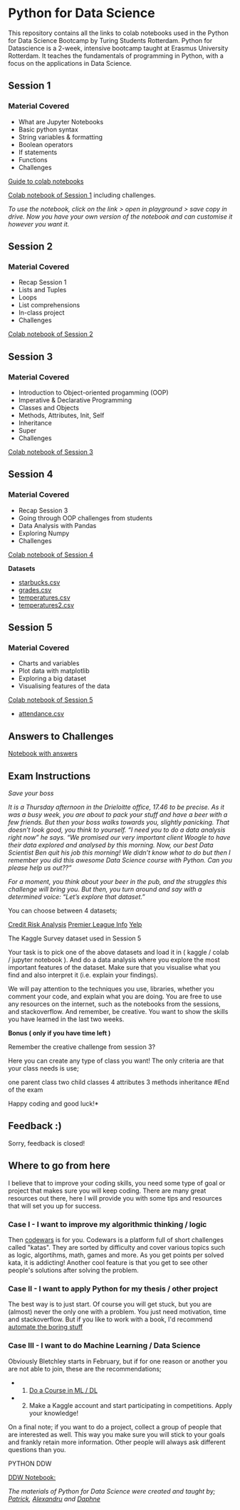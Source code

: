 # Python for Data Science

This repository contains all the links to colab notebooks used in the Python for Data Science Bootcamp by Turing Students Rotterdam.
Python for Datascience is a 2-week, intensive bootcamp taught at Erasmus University Rotterdam. It teaches the fundamentals of programming in Python, with a focus on the applications in Data Science.


## Session 1

### Material Covered

- What are Jupyter Notebooks
- Basic python syntax
- String variables & formatting
- Boolean operators
- If statements
- Functions
- Challenges

[Guide to colab notebooks](https://colab.research.google.com/drive/1ACwdzMt4Q-y65LQfgLA5GeFOH4Wa80fL)

[Colab notebook of Session 1](https://colab.research.google.com/drive/1ah0xvaOlYWh7Lhf_YLzKs8q1nHlkg7Wq) including challenges.

*To use the notebook, click on the link > open in playground > save copy in drive. Now you have your own version of the notebook and can customise it however you want it.*

## Session 2

### Material Covered

- Recap Session 1
- Lists and Tuples
- Loops
- List comprehensions
- In-class project
- Challenges


[Colab notebook of Session 2](https://colab.research.google.com/drive/1Nn-ouP_veIp1HUJDbUXJtx6FRdiFk758)

## Session 3

### Material Covered

- Introduction to Object-oriented progamming (OOP)
- Imperative & Declarative Programming
- Classes and Objects
- Methods, Attributes, Init, Self
- Inheritance
- Super
- Challenges

[Colab notebook of Session 3](https://colab.research.google.com/drive/1jy69K0h5EiBCglHNtFLrL6Rc9x1CJ2HB)

## Session 4

### Material Covered

- Recap Session 3
- Going through OOP challenges from students
- Data Analysis with Pandas
- Exploring Numpy 
- Challenges

[Colab notebook of Session 4](https://colab.research.google.com/drive/1WU0smWlJcH4cco1IzbSj1hLwfDxCbBlx)


**Datasets**
  - [starbucks.csv](https://drive.google.com/file/d/1NKF082QunOJEkbIGIUJcgrIdCDtP7RNj/view?usp=sharing)
  - [grades.csv](https://drive.google.com/file/d/1HGSE6UD52t5jppRgMci6CWkmvsy0tOaU/view?usp=sharing)
  - [temperatures.csv](https://drive.google.com/file/d/18fXO9QJ0SIFhHkCp5oCDBf_blTzg0kFE/view?usp=sharing)
  - [temperatures2.csv](https://drive.google.com/file/d/1siagnXqQFVQPDWSlpsi2lu-czhRf-QLq/view?usp=sharing)


## Session 5

### Material Covered

- Charts and variables
- Plot data with matplotlib
- Exploring a big dataset
- Visualising features of the data

[Colab notebook of Session 5](https://colab.research.google.com/drive/1Jxx38ukOKpIBrEW3yPFO-NY8hPJkvoRf)

- [attendance.csv](https://drive.google.com/file/d/1hWJDvIm3oViC0G_H7WU5lODuSNP-rBUz/view?usp=sharing)


## Answers to Challenges

[Notebook with answers](https://colab.research.google.com/drive/1bANk9POew9Uyq3iu9Q2BDdVjdxyVb26c)

## Exam Instructions

*Save your boss*

*It is a Thursday afternoon in the Drieloitte office, 17.46 to be precise. As it was a busy week, you are about to pack your stuff and have a beer with a few  friends. But then your boss walks towards you, slightly panicking. That doesn’t look good, you think to yourself. “I need you to do a data analysis right now” he says. “We promised our very important client Woogle to have their data explored and analysed by this morning. Now, our best Data Scientist Ben quit his job this morning! We didn’t know what to do but then I remember you did this awesome Data Science course with Python. Can you please help us out??”*

*For a moment, you think about your beer in the pub, and the struggles this challenge will bring you. But then, you turn around and say with a determined voice: “Let’s explore that dataset.”*

You can choose between 4 datasets;

[Credit Risk Analysis](https://www.kaggle.com/karanagarwal/bankloans)
[Premier League Info](https://www.kaggle.com/lynuhs/premier-league-19922017)
[Yelp](https://www.kaggle.com/anupam99/review)

The Kaggle Survey dataset used in Session 5

Your task is to pick one of the above datasets and load it in ( kaggle / colab / jupyter notebook ). And do a data analysis where you explore the most important features of the dataset. Make sure that you visualise what you find and also interpret it (i.e. explain your findings).

We will pay attention to the techniques you use, libraries, whether you comment your code, and explain what you are doing. You are free to use any resources on the internet, such as the notebooks from the sessions, and stackoverflow. And remember, be creative. You want to show the skills you have learned in the last two weeks.

**Bonus ( only if you have time left )**

Remember the creative challenge from session 3?

Here you can create any type of class you want! The only criteria are that your class needs is use;

one parent class
two child classes
4 attributes
3 methods
inheritance
#End of the exam


Happy coding and good luck!*

## Feedback :)

Sorry, feedback is closed!

## Where to go from here

I believe that to improve your coding skills, you need some type of goal or project that makes sure you will keep coding.
There are many great resources out there, here I will provide you with some tips and resources that will set you up for success.

### Case I - I want to improve my algorithmic thinking / logic

Then [codewars](https://www.codewars.com/) is for you. Codewars is a platform full of short challenges called "katas". They are sorted by difficulty and cover various topics such as logic, algortihms, math, games and more. As you get points per solved kata, it is addicting! Another cool feature is that you get to see other people's solutions after solving the problem. 

### Case II - I want to apply Python for my thesis / other project

The best way is to just start. Of course you will get stuck, but you are (almost) never the only one with a problem. You just need motivation, time and stackoverflow.
But if you like to work with a book, I'd recommend [automate the boring stuff](https://automatetheboringstuff.com/)

### Case III - I want to do Machine Learning / Data Science 

Obviously Bletchley starts in February, but if for one reason or another you are not able to join, these are the recommendations;

- 1. [Do a Course in ML / DL](https://digitaldefynd.com/best-machine-learning-and-deep-learning-courses/)
- 2. Make a Kaggle account and start participating in competitions. Apply your knowledge!

On a final note; if you want to do a project, collect a group of people that are interested as well. This way you make sure you will stick to your goals and frankly retain more information. Other people will always ask different questions than you.


PYTHON DDW

[DDW Notebook:](https://drive.google.com/file/d/1eAFom5y23ou77WzxLaxWN-4KBHHJVGkf/view?usp=sharing)

*The materials of Python for Data Science were created and taught by; [Patrick](https://nl.linkedin.com/in/patrickmous), [Alexandru](https://nl.linkedin.com/in/alexandru-socolov-aba690123) and [Daphne](https://nl.linkedin.com/in/daphnecornelisse)*
